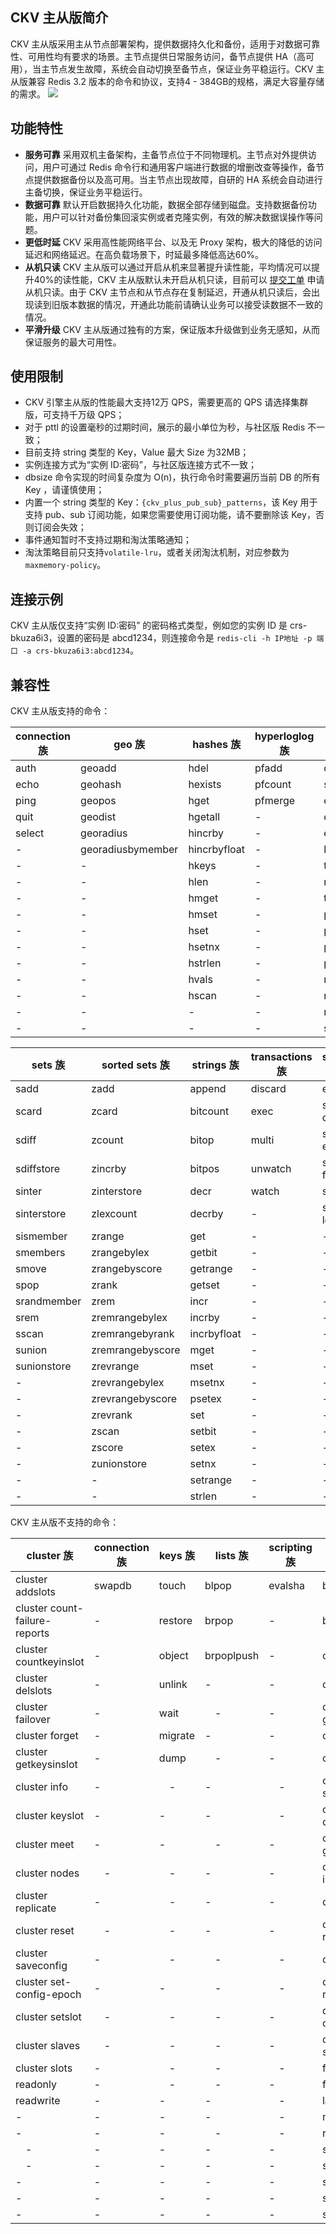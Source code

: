 ## CKV 主从版简介
CKV 主从版采用主从节点部署架构，提供数据持久化和备份，适用于对数据可靠性、可用性均有要求的场景。主节点提供日常服务访问，备节点提供 HA（高可用），当主节点发生故障，系统会自动切换至备节点，保证业务平稳运行。CKV 主从版兼容 Redis 3.2 版本的命令和协议，支持4 - 384GB的规格，满足大容量存储的需求。
![](https://main.qcloudimg.com/raw/6f25e510793817075cf017844ca1cf03.svg)

## 功能特性

- **服务可靠**
采用双机主备架构，主备节点位于不同物理机。主节点对外提供访问，用户可通过 Redis 命令行和通用客户端进行数据的增删改查等操作，备节点提供数据备份以及高可用。当主节点出现故障，自研的 HA 系统会自动进行主备切换，保证业务平稳运行。        
- **数据可靠**
默认开启数据持久化功能，数据全部存储到磁盘。支持数据备份功能，用户可以针对备份集回滚实例或者克隆实例，有效的解决数据误操作等问题。
- **更低时延**
CKV 采用高性能网络平台、以及无 Proxy 架构，极大的降低的访问延迟和网络延迟。在高负载场景下，时延最多降低高达60%。
- **从机只读**
CKV 主从版可以通过开启从机来显著提升读性能，平均情况可以提升40%的读性能，CKV 主从版默认未开启从机只读，目前可以 [提交工单](https://console.cloud.tencent.com/workorder/category) 申请从机只读。由于 CKV 主节点和从节点存在复制延迟，开通从机只读后，会出现读到旧版本数据的情况，开通此功能前请确认业务可以接受读数据不一致的情况。
- **平滑升级**
CKV 主从版通过独有的方案，保证版本升级做到业务无感知，从而保证服务的最大可用性。



## 使用限制

- CKV 引擎主从版的性能最大支持12万 QPS，需要更高的 QPS 请选择集群版，可支持千万级 QPS；
- 对于 pttl 的设置毫秒的过期时间，展示的最小单位为秒，与社区版 Redis 不一致；
- 目前支持 string 类型的 Key，Value 最大 Size 为32MB；
- 实例连接方式为“实例 ID:密码”，与社区版连接方式不一致；
- dbsize 命令实现的时间复杂度为 O(n)，执行命令时需要遍历当前 DB 的所有 Key ，请谨慎使用；
- 内置一个 string 类型的 Key：`{ckv_plus_pub_sub}_patterns`，该 Key 用于支持 pub、sub 订阅功能，如果您需要使用订阅功能，请不要删除该 Key，否则订阅会失效；
- 事件通知暂时不支持过期和淘汰策略通知；
- 淘汰策略目前只支持`volatile-lru`，或者关闭淘汰机制，对应参数为`maxmemory-policy`。


##  连接示例
CKV 主从版仅支持“实例 ID:密码” 的密码格式类型，例如您的实例 ID 是 crs-bkuza6i3，设置的密码是 abcd1234，则连接命令是 `redis-cli -h IP地址 -p 端口 -a crs-bkuza6i3:abcd1234`。

## 兼容性
CKV 主从版支持的命令：

| **connection 族** | **geo 族** | **hashes 族** | **hyperloglog 族** | **keys 族** | **lists 族** | **pub/sub 族** | **server 族** | 
| --- | --- | --- | --- | --- | --- | --- | --- |
| auth | geoadd | hdel | pfadd | del | lindex | psubscribe | command |
| echo | geohash | hexists | pfcount | scan | linsert | pubsub | dbsize |
| ping | geopos | hget | pfmerge | exists | llen | publish | info |
| quit | geodist | hgetall | -　 | expire | lpop | punsubscribe | time |
| select | georadius | hincrby | -　 | expireat | lpush | subscribe | -　 |
| -　 | georadiusbymember | hincrbyfloat | -　 | keys | lpushx | unsubscribe | -　 |
| -　 |- 　 | hkeys | -　 | type | lrange | -　 | -　 |
| -　 | -　 | hlen | -　 | move | lrem | -　 | -　 |
| -　 | -　 | hmget | -　 | ttl | lset | 　- | -　 |
| -　 | -　 | hmset | -　 | persist | ltrim | -　 | -　 |
| -　 | -　 | hset | -　 | pexpire | rpop | -　 | -　 |
| -　 | -　 | hsetnx | -　 | pexpireat | rpoplpush | -　 | -　 |
| -　 | -　 | hstrlen | -　 | pttl | rpush | -　 | -　 |
| -　 | -　 | hvals | -　 | randomkey | rpushx | -　 | -　 |
| -　 | -　 | hscan | -　 | rename | -　 | -　 | -　 |
| -　 | -　 | -　 | -　 | renamenx | -　 | -　 | -　 |
| -　 | -　 | -　 | -　 | sort | -　 | -　 | -　 |


|**sets 族** | **sorted sets 族** | **strings 族** | **transactions 族** | **scripting 族** |
| --- | --- | --- | --- | --- |
| sadd | zadd | append | discard |eval|
| scard | zcard | bitcount | exec |script debug|
| sdiff | zcount | bitop | multi |script exists|
| sdiffstore | zincrby | bitpos | unwatch |script flush|
| sinter | zinterstore | decr | watch |script kill|
| sinterstore | zlexcount | decrby | -　 |script load |
| sismember | zrange | get | -　 |-
| smembers | zrangebylex | getbit | -　 |-
| smove | zrangebyscore | getrange | -　 |-
| spop | zrank | getset | -　 |-
| srandmember | zrem | incr | -　 |-
| srem | zremrangebylex | incrby | -　 |-
| sscan | zremrangebyrank | incrbyfloat | -　 |-
| sunion | zremrangebyscore | mget | -　 |-
| sunionstore | zrevrange | mset | -　 |-
| -　 | zrevrangebylex | msetnx | -　 |-
| -　 | zrevrangebyscore | psetex | -　 |-
| -　 | zrevrank | set | -　 |-
| -　 | zscan | setbit | -　 |-
| -　 | zscore | setex | -　 |-
| -　 | zunionstore | setnx | -　 |-
| -　 | -　 | setrange |- 　 |-
| -　 | -　 | strlen | -　 |-

CKV 主从版不支持的命令：

| **cluster 族** | **connection 族** | **keys 族** | **lists 族** | **scripting 族** | **server 族** | **strings 族** |
| --- | --- | --- | --- | --- | --- | --- |
| cluster addslots | swapdb | touch | blpop | evalsha | bgrewriteaof | bitfield |
| cluster count-failure-reports | -　 | restore | brpop | - | bgsave |- 　 |
| cluster countkeyinslot | -　 | object | brpoplpush | - | client kill | -　 |
| cluster delslots | -　 | unlink | -　 |-  | client list | -　 |
| cluster failover | - | wait | 　- |-  | client getname | -　 |
| cluster forget | -　 | migrate | -　 |-  | client pause | 　- |
| cluster getkeysinslot | -　 | dump | 　- |- | client reply | -　 |
| cluster info | -　 | 　- | -　 | 　- | client setname | 　- |
| cluster keyslot | -　 | -　 | -　 | 　- | command count | -　 |
| cluster meet |- 　 | -　 | 　- | -　 | command getkeys | 　- |
| cluster nodes | 　- | 　- | -　 | -　 | command info | -　 |
| cluster replicate | -　 | 　- | -　 | -　 | config get | -　 |
| cluster reset | 　- | 　- | -　 |- 　 | config rewrite | -　 |
| cluster saveconfig | -　 | 　- | 　- | 　- | config set | -　 |
| cluster set-config-epoch | -　 | -　 | 　- | 　- | config resetstat | 　- |
| cluster setslot | 　- | 　- | 　- |- 　 | debug object | -　 |
| cluster slaves | 　- | 　- | 　- | -　 | debug segfault | -　 |
| cluster slots | -　 | 　- | 　- | 　- | flushall | -　 |
| readonly | -　 | 　- | 　- | -　 | flushdb | 　- |
| readwrite | -　 | -　 | -　 | 　- | lastsave | -　 |
| -　 | -　 | -　 | -　 | 　- | monitor | -　 |
| -　 | -　 | -　 | 　- | 　- | role | 　- |
| 　- | -　 | -　 | -　 | -　 | save | 　- |
| 　- | -　 | -　 | -　 | -　 | shutdown | 　- |
| -　 | -　 | -　 | -　 | -　 | slaveof | -　 |
| -　 | -　 | -　 | -　 | -　 | slowlog | -　 |
| -　 | -　 | -　 | -　 | -　 | sync | -　 |
